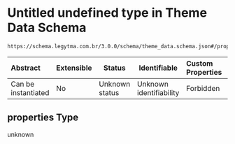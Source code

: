 # Untitled undefined type in Theme Data Schema

```txt
https://schema.legytma.com.br/3.0.0/schema/theme_data.schema.json#/properties
```




| Abstract            | Extensible | Status         | Identifiable            | Custom Properties | Additional Properties | Access Restrictions | Defined In                                                                          |
| :------------------ | ---------- | -------------- | ----------------------- | :---------------- | --------------------- | ------------------- | ----------------------------------------------------------------------------------- |
| Can be instantiated | No         | Unknown status | Unknown identifiability | Forbidden         | Allowed               | none                | [theme_data.schema.json\*](../schema/theme_data.schema.json) |

## properties Type

unknown
